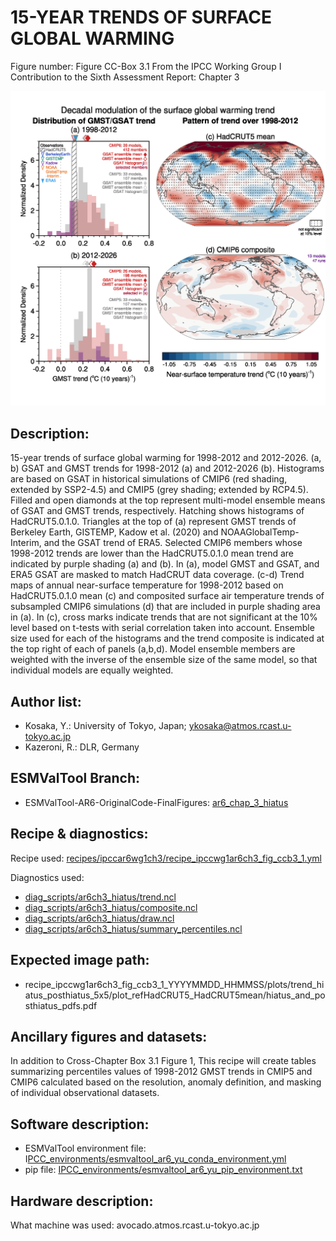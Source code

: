 
15-YEAR TRENDS OF SURFACE GLOBAL WARMING
========================================

Figure number: Figure CC-Box 3.1
From the IPCC Working Group I Contribution to the Sixth Assessment Report: Chapter 3

![Figure CCBox 3.1](../images/ar6_wg1_chap3_figure_ccbox3_1.png?raw=true)


Description:
------------
15-year trends of surface global warming for 1998-2012 and 2012-2026. (a, b) 
GSAT and GMST trends for 1998-2012 (a) and 2012-2026 (b). Histograms are based 
on GSAT in historical simulations of CMIP6 (red shading, extended by SSP2-4.5) 
and CMIP5 (grey shading; extended by RCP4.5). Filled and open diamonds at the 
top represent multi-model ensemble means of GSAT and GMST trends, respectively. 
Hatching shows histograms of HadCRUT5.0.1.0. Triangles at the top of (a) 
represent GMST trends of Berkeley Earth, GISTEMP, Kadow et al. (2020) and 
NOAAGlobalTemp-Interim, and the GSAT trend of ERA5. Selected CMIP6 members whose 
1998-2012 trends are lower than the HadCRUT5.0.1.0 mean trend are indicated by 
purple shading (a) and (b). In (a), model GMST and GSAT, and ERA5 GSAT are 
masked to match HadCRUT data coverage. (c-d) Trend maps of annual near-surface 
temperature for 1998-2012 based on HadCRUT5.0.1.0 mean (c) and composited 
surface air temperature trends of subsampled CMIP6 simulations (d) that are 
included in purple shading area in (a). In (c), cross marks indicate trends that 
are not significant at the 10% level based on t-tests with serial correlation 
taken into account. Ensemble size used for each of the histograms and the trend 
composite is indicated at the top right of each of panels (a,b,d). Model 
ensemble members are weighted with the inverse of the ensemble size of the same 
model, so that individual models are equally weighted.


Author list:
------------
- Kosaka, Y.: University of Tokyo, Japan; ykosaka@atmos.rcast.u-tokyo.ac.jp
- Kazeroni, R.: DLR, Germany


ESMValTool Branch:
------------------
- ESMValTool-AR6-OriginalCode-FinalFigures: [ar6_chap_3_hiatus](https://github.com/ESMValGroup/ESMValTool-AR6-OriginalCode-FinalFigures/tree/ar6_chap_3_hiatus)


Recipe & diagnostics:
---------------------
Recipe used: [recipes/ipccar6wg1ch3/recipe_ipccwg1ar6ch3_fig_ccb3_1.yml](https://github.com/ESMValGroup/ESMValTool-AR6-OriginalCode-FinalFigures/blob/ar6_chap_3_hiatus/esmvaltool/recipes/ipccwg1ar6ch3/recipe_ipccwg1ar6ch3_fig_ccb3_1.yml)

Diagnostics used: 
- [diag_scripts/ar6ch3_hiatus/trend.ncl](https://github.com/ESMValGroup/ESMValTool-AR6-OriginalCode-FinalFigures/blob/ar6_chap_3_hiatus/esmvaltool/diag_scripts/ar6ch3_hiatus/trend.ncl)
- [diag_scripts/ar6ch3_hiatus/composite.ncl](https://github.com/ESMValGroup/ESMValTool-AR6-OriginalCode-FinalFigures/blob/ar6_chap_3_hiatus/esmvaltool/diag_scripts/ar6ch3_hiatus/composite.ncl)
- [diag_scripts/ar6ch3_hiatus/draw.ncl](https://github.com/ESMValGroup/ESMValTool-AR6-OriginalCode-FinalFigures/blob/ar6_chap_3_hiatus/esmvaltool/diag_scripts/ar6ch3_hiatus/draw.ncl)
- [diag_scripts/ar6ch3_hiatus/summary_percentiles.ncl](https://github.com/ESMValGroup/ESMValTool-AR6-OriginalCode-FinalFigures/blob/ar6_chap_3_hiatus/esmvaltool/diag_scripts/ar6ch3_hiatus/summary_percentiles.ncl)


Expected image path:
--------------------
- recipe_ipccwg1ar6ch3_fig_ccb3_1_YYYYMMDD_HHMMSS/plots/trend_hiatus_posthiatus_5x5/plot_refHadCRUT5_HadCRUT5mean/hiatus_and_posthiatus_pdfs.pdf


Ancillary figures and datasets:
-------------------------------
In addition to Cross-Chapter Box 3.1 Figure 1, This recipe will create 
tables summarizing percentiles values of 1998-2012 GMST trends in CMIP5 and CMIP6 
calculated based on the resolution, anomaly definition, and masking of individual 
observational datasets.


Software description:
---------------------
- ESMValTool environment file: I[PCC_environments/esmvaltool_ar6_yu_conda_environment.yml](https://github.com/ESMValGroup/ESMValTool-AR6-OriginalCode-FinalFigures/blob/main/IPCC_environments/esmvaltool_ar6_yu_conda_environment.yml)
- pip file: [IPCC_environments/esmvaltool_ar6_yu_pip_environment.txt](https://github.com/ESMValGroup/ESMValTool-AR6-OriginalCode-FinalFigures/blob/main/IPCC_environments/esmvaltool_ar6_yu_pip_environment.txt)


Hardware description:
---------------------
What machine was used:  avocado.atmos.rcast.u-tokyo.ac.jp
